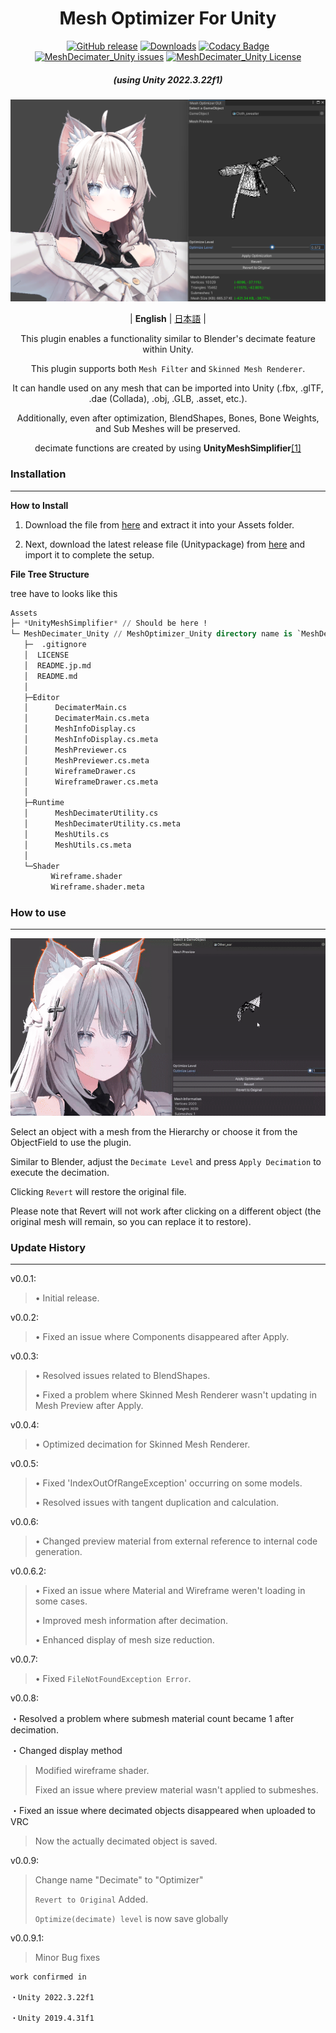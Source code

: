 <div align="center">

# Mesh Optimizer For Unity
[![GitHub release](https://img.shields.io/github/release/refiaa/MeshDecimater_Unity.svg?color=Green)](https://github.com/refiaa/MeshDecimater_Unity/releases/latest)
[![Downloads](https://img.shields.io/github/downloads/refiaa/MeshDecimater_Unity/total?color=6451f1)](https://github.com/refiaa/MeshDecimater_Unity/releases/latest)
[![Codacy Badge](https://app.codacy.com/project/badge/Grade/68363bc4bcd84df3b43651374cb8caea)](https://app.codacy.com/gh/refiaa/MeshOptimizer_Unity/dashboard?utm_source=gh&utm_medium=referral&utm_content=&utm_campaign=Badge_grade)
[![MeshDecimater_Unity issues](https://img.shields.io/github/issues/refiaa/MeshDecimater_Unity?color=yellow)](https://github.com/refiaa/MeshDecimater_Unity/issues)
[![MeshDecimater_Unity License](https://img.shields.io/github/license/refiaa/MeshDecimater_Unity?color=orange)](#)

<em><h5 align="center">(using Unity 2022.3.22f1)</h5></em>

![IMG](./img/main.png)

| **English** | [日本語](./README.jp.md) |

This plugin enables a functionality similar to Blender's decimate feature within Unity.

This plugin supports both `Mesh Filter` and `Skinned Mesh Renderer`. 

It can handle used on any mesh that can be imported into Unity (.fbx, .glTF, .dae (Collada), .obj, .GLB, .asset, etc.). 

Additionally, even after optimization, BlendShapes, Bones, Bone Weights, and Sub Meshes will be preserved.

decimate functions are created by using **UnityMeshSimplifier**[[1]][UnityMeshSimplifier_github]

<div align="left">

### Installation
---

**How to Install**

1.  Download the file from [here][download_link] and extract it into your Assets folder.
  
2.  Next, download the latest release file (Unitypackage) from [here][download_link2] and import it to complete the setup.

**File Tree Structure**

tree have to looks like this

```sql
Assets
├─ *UnityMeshSimplifier* // Should be here !
└─ MeshDecimater_Unity // MeshOptimizer_Unity directory name is `MeshDecimater_Unity`
   ├─  .gitignore
   │  LICENSE
   │  README.jp.md
   │  README.md
   │
   ├─Editor
   │      DecimaterMain.cs
   │      DecimaterMain.cs.meta
   │      MeshInfoDisplay.cs
   │      MeshInfoDisplay.cs.meta
   │      MeshPreviewer.cs
   │      MeshPreviewer.cs.meta
   │      WireframeDrawer.cs
   │      WireframeDrawer.cs.meta
   │
   ├─Runtime
   │      MeshDecimaterUtility.cs
   │      MeshDecimaterUtility.cs.meta
   │      MeshUtils.cs
   │      MeshUtils.cs.meta
   │
   └─Shader
         Wireframe.shader
         Wireframe.shader.meta

```

### How to use
---
![GIF](./img/showup.gif)


Select an object with a mesh from the Hierarchy or choose it from the ObjectField to use the plugin.

Similar to Blender, adjust the `Decimate Level` and press `Apply Decimation` to execute the decimation.

Clicking `Revert` will restore the original file.

Please note that Revert will not work after clicking on a different object (the original mesh will remain, so you can replace it to restore).

### Update History
---

v0.0.1:
> • Initial release.

v0.0.2:
> • Fixed an issue where Components disappeared after Apply.

v0.0.3:
> • Resolved issues related to BlendShapes.
>
> • Fixed a problem where Skinned Mesh Renderer wasn't updating in Mesh Preview after Apply.

v0.0.4:
> • Optimized decimation for Skinned Mesh Renderer.

v0.0.5:
> • Fixed 'IndexOutOfRangeException' occurring on some models.
>
> • Resolved issues with tangent duplication and calculation.

v0.0.6:
> • Changed preview material from external reference to internal code generation.

v0.0.6.2:
> • Fixed an issue where Material and Wireframe weren't loading in some cases.
>
> • Improved mesh information after decimation.
>
> • Enhanced display of mesh size reduction.

v0.0.7:
> • Fixed `FileNotFoundException Error`.

v0.0.8:

・Resolved a problem where submesh material count became 1 after decimation.

・Changed display method
> Modified wireframe shader.
> 
> Fixed an issue where preview material wasn't applied to submeshes.

・Fixed an issue where decimated objects disappeared when uploaded to VRC
> Now the actually decimated object is saved.

v0.0.9:

> Change name "Decimate" to "Optimizer" 
>
> `Revert to Original` Added.
> 
> `Optimize(decimate) level` is now save globally

v0.0.9.1:

> Minor Bug fixes


```
work confirmed in

・Unity 2022.3.22f1

・Unity 2019.4.31f1
```

<!-- links -->
  [UnityMeshSimplifier_github]: https://github.com/Whinarn/UnityMeshSimplifier
  [download_link]: https://github.com/Whinarn/UnityMeshSimplifier/releases/tag/v3.1.0
  [download_link2]: https://github.com/refiaa/MeshDecimater_Unity/releases/latest


